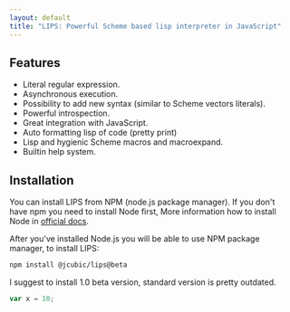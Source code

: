 ```yaml
---
layout: default
title: "LIPS: Powerful Scheme based lisp interpreter in JavaScript"
---
```


## Features

* Literal regular expression.
* Asynchronous execution.
* Possibility to add new syntax (similar to Scheme vectors literals).
* Powerful introspection.
* Great integration with JavaScript.
* Auto formatting lisp of code (pretty print)
* Lisp and hygienic Scheme macros and macroexpand.
* Builtin help system.

## Installation

You can install LIPS from NPM (node.js package manager).
If you don't have npm you need to install Node first,
More information how to install Node in
[official docs](https://nodejs.dev/learn/how-to-install-nodejs).

After you've installed Node.js you will be able to use NPM package manager, to install LIPS:

```bash
npm install @jcubic/lips@beta
```

I suggest to install 1.0 beta version, standard version is pretty outdated.

```javascript
var x = 10;
```
